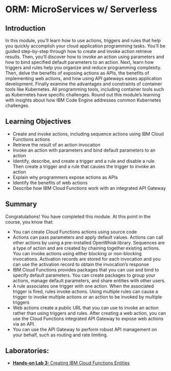# ORM: MicroServices w/ Serverless
## Introduction
In this module, you’ll learn how to use actions, triggers and rules that help you quickly accomplish your cloud application programming tasks. You’ll be guided step-by-step through how to create and invoke action retrieve results. Then, you’ll discover how to invoke an action using parameters and how to bind specified default parameters to an action. Next, learn how triggers and rules help you organize and reduce programming complexity. Then, delve the benefits of exposing actions as APIs, the benefits of implementing web actions, and how using API gateways eases application development. Finally examine the advantages and constraints of container tools like Kubernetes. All programming tools, including container tools such as Kubernetes have specific challenges. Round out this module’s learning with insights about how IBM Code Engine addresses common Kubernetes challenges.

## Learning Objectives
* Create and invoke actions, including sequence actions using IBM Cloud Functions actions
* Retrieve the result of an action invocation
* Invoke an action with parameters​ and bind default parameters to an action
* Identify, describe, and create a trigger and a rule and disable a rule. Then create a trigger and a rule that causes the trigger to invoke an action
* Explain why programmers expose actions as APIs
* Identify the benefits of web actions
* Describe how IBM Cloud Functions work with an integrated API Gateway

## Summary
Congratulations! You have completed this module. At this point in the course, you know that:
* You can create Cloud Functions actions using source code
* Actions can pass parameters and apply default values​. Actions can call other actions by using a pre-installed OpenWhisk library​. Sequences are a type of action and are created by chaining together existing actions. You can invoke actions using either blocking or non-blocking invocations. Activation records are stored for each invocation and you can use the activation record to obtain the invocation’s response
* IBM Cloud Functions provides packages that you can use and bind to specify default parameters. You can create packages to group your actions, manage default parameters, and share entities with other users.
* A rule associates one trigger with one action. When the associated trigger is fired, rules invoke actions. Using multiple rules can cause a trigger to invoke multiple actions or an action to be invoked by multiple triggers 
* Web actions create a public URL that you can use to invoke an action rather than using triggers and rules. After creating a web action, you can use the Cloud Functions integrated API Gateway to expose web actions via an API.
* You can use the API Gateway to perform robust API management on your behalf, such as routing and rate limiting.

## Laboratories:
* [**Hands-on Lab 3:** Creating IBM Cloud Functions Entities](./files/Creating_IBM_Cloud_Functions_Entities.pdf)
